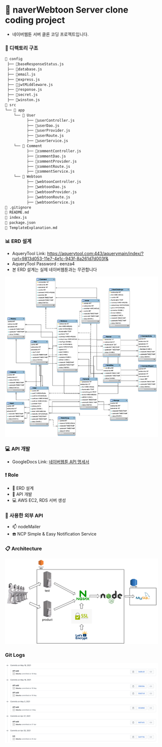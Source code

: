 # :star2: naverWebtoon Server clone coding project
- 네이버웹툰 서버 클론 코딩 프로젝트입니다.

### :file_folder: 디렉토리 구조
```bash
📂 config
 ├── 📄baseResponseStatus.js 
 ├── 📄database.js
 ├── 📄email.js
 ├── 📄express.js
 ├── 📄jwtMiddleware.js
 ├── 📄response.js
 ├── 📄secret.js
 ├── 📄winston.js
📂 src
└── 📂 app
    └── 📂 User
          ├── 📄userController.js
          ├── 📄userDao.js
          ├── 📄userProvider.js
          ├── 📄userRoute.js
          ├── 📄userService.js
    └── 📂 Comment
          ├── 📄commentController.js
          ├── 📄commentDao.js
          ├── 📄commentProvider.js
          ├── 📄commentRoute.js
          ├── 📄commentService.js
    └── 📂 Webtoon
          ├── 📄webtoonController.js
          ├── 📄webtoonDao.js
          ├── 📄webtoonProvider.js
          ├── 📄webtoonRoute.js
          ├── 📄webtoonService.js
📄 .gitignore
📄 README.md
📄 index.js
📄 package.json
📄 TemplateExplanation.md
```

### :bar_chart: ERD 설계
- AqueryTool Link: https://aquerytool.com:443/aquerymain/index/?rurl=9813d053-11e7-4e1c-943f-8a261d7d003f&
- AqueryTool Password : eenza4
- 본 ERD 설계는 실제 네이버웹툰과는 무관합니다

<img src="./.images/db.png"/>

### :computer: API 개발
- GoogleDocs Link: [네이버웹툰 API 명세서](https://docs.google.com/spreadsheets/d/e/2PACX-1vSRjSm1X1y8Q_dGFhfqxBcc7TeQLMFQ6HuHBArZPb8mXu_uqp-V_I0JeO107SEfnw/pubhtml)


### :exclamation: Role
- :page_with_curl: ERD 설계
- :woman: API 개발
- :computer: AWS EC2, RDS 서버 생성

### :rocket: 사용한 외부 API
- :mailbox: nodeMailer
- :phone: NCP Simple & Easy Notification Service

### :clipboard: Architecture
<img src="./.images/architecture.png"/>

### Git Logs
<img src="./.images/log.png"/>